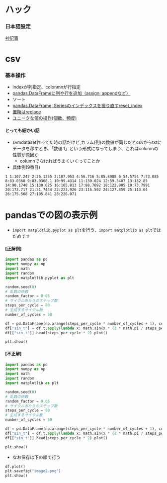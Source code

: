 # ハック
### 日本語設定
[神記事](https://qiita.com/Masahiro_T/items/cfe1a016a4f0db5df760)

# csv
### 基本操作
- indexが列指定、colonmnが行指定
- [pandas.DataFrameに列や行を追加（assign, appendなど）](https://note.nkmk.me/python-pandas-assign-append/)
- ソート
- [pandas.DataFrame, Seriesのインデックスを振り直すreset_index](https://note.nkmk.me/python-pandas-reset-index/)
- [置換はreplace](https://note.nkmk.me/python-pandas-replace/)
- [ユニークな値の操作(個数、頻度)](https://note.nkmk.me/python-pandas-value-counts/)

#### とっても細かい話
- svmdataset作ってた時の話だけど,カラム(列)の数値が同じだとcsvからtxtにデータを移すとき、「数値.1」という形式になってしまう、これはcolumnの性質が原因か
    - columnでなければうまくいくってことか
- 具体例(9番目)
```
1 1:107.247 2:26.1255 3:107.953 4:56.716 5:85.8988 6:54.5754 7:73.085 8:83.0368 9:83.0368.1 10:99.4314 11:130.024 12:59.5407 13:132.85 14:90.1748 15:130.025 16:105.813 17:88.7692 18:122.905 19:73.7991 20:172.717 21:51.7444 22:223.926 23:116.502 24:127.859 25:113.64 26:175.568 27:105.841 28:226.071 
```
    
# pandasでの図の表示例
- `import matplotlib.pyplot as plt`を行う、`import matplotlib as plt`ではだめです

#### [正解例]
~~~python
import pandas as pd
import numpy as np
import math
import random
import matplotlib.pyplot as plt

random.seed(0)
# 乱数の係数
random_factor = 0.05
# サイクルあたりのステップ数
steps_per_cycle = 80
# 生成するサイクル数
number_of_cycles = 50

df = pd.DataFrame(np.arange(steps_per_cycle * number_of_cycles + 1), columns=["t"])
df["sin_t"] = df.t.apply(lambda x: math.sin(x * (2 * math.pi / steps_per_cycle)+ random.uniform(-1.0, +1.0) * random_factor))
df[["sin_t"]].head(steps_per_cycle * 2).plot()

plt.show()
~~~

#### [不正解]
~~~python
import pandas as pd
import numpy as np
import math
import random
import matplotlib as plt

random.seed(0)
# 乱数の係数
random_factor = 0.05
# サイクルあたりのステップ数
steps_per_cycle = 80
# 生成するサイクル数
number_of_cycles = 50

df = pd.DataFrame(np.arange(steps_per_cycle * number_of_cycles + 1), columns=["t"])
df["sin_t"] = df.t.apply(lambda x: math.sin(x * (2 * math.pi / steps_per_cycle)+ random.uniform(-1.0, +1.0) * random_factor))
df[["sin_t"]].head(steps_per_cycle * 2).plot()

plt.show()
~~~

- なお保存は下の順で行う
~~~python
df.plot()
plt.savefig("image2.png")
plt.show()
~~~

